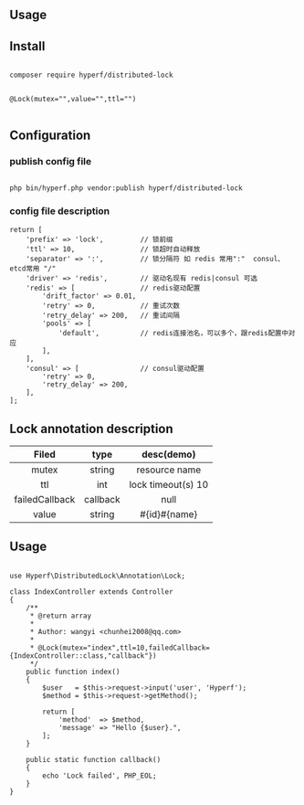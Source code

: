 

## Usage

## Install


```

composer require hyperf/distributed-lock


@Lock(mutex="",value="",ttl="")


```


## Configuration


### publish config file
```

php bin/hyperf.php vendor:publish hyperf/distributed-lock

```

### config file description

```
return [
    'prefix' => 'lock',         // 锁前缀
    'ttl' => 10,                // 锁超时自动释放
    'separator' => ':',         // 锁分隔符 如 redis 常用":"  consul、etcd常用 "/"
    'driver' => 'redis',        // 驱动名现有 redis|consul 可选
    'redis' => [                // redis驱动配置
        'drift_factor' => 0.01,
        'retry' => 0,           // 重试次数
        'retry_delay' => 200,   // 重试间隔
        'pools' => [
            'default',          // redis连接池名，可以多个，跟redis配置中对应
        ],
    ],
    'consul' => [               // consul驱动配置
        'retry' => 0,
        'retry_delay' => 200,   
    ],
];

```




## Lock annotation description

|Filed|type|desc(demo)|
|:---:|:---:|:---:|
|mutex|string|resource name|
|ttl| int |lock timeout(s) 10|
|failedCallback|callback|null|
|value| string |#{id}#{name}|



## Usage

```

use Hyperf\DistributedLock\Annotation\Lock;

class IndexController extends Controller
{
    /**
     * @return array
     *
     * Author: wangyi <chunhei2008@qq.com>
     *
     * @Lock(mutex="index",ttl=10,failedCallback={IndexController::class,"callback"})
     */
    public function index()
    {
        $user   = $this->request->input('user', 'Hyperf');
        $method = $this->request->getMethod();

        return [
            'method'  => $method,
            'message' => "Hello {$user}.",
        ];
    }

    public static function callback()
    {
        echo 'Lock failed', PHP_EOL;
    }
}

```